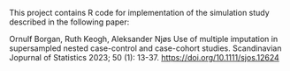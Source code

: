 This project contains R code for implementation of the simulation study described in the following paper:

Ornulf Borgan, Ruth Keogh, Aleksander Njøs
Use of multiple imputation in supersampled nested case-control and case-cohort studies.
Scandinavian Jopurnal of Statistics 2023; 50 (1): 13-37. https://doi.org/10.1111/sjos.12624
